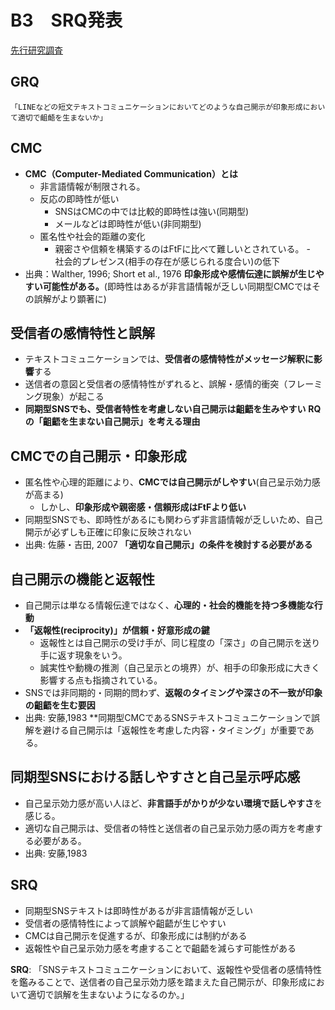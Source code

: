 # B3　SRQ発表 
[先行研究調査](https://github.com/YutaroShinomiya/Yutaro-Shinomiya/blob/229e24561562cac11decf7d6f01c40a5d553a25a/GM%E8%AD%B0%E4%BA%8B%E9%8C%B2/%E5%85%88%E8%A1%8C%E7%A0%94%E7%A9%B6%E8%AA%BF%E6%9F%BB.md)
## GRQ
```
「LINEなどの短文テキストコミュニケーションにおいてどのような自己開示が印象形成において適切で齟齬を生まないか」
```

## CMC
- **CMC（Computer-Mediated Communication）とは**
  - 非言語情報が制限される。
  - 反応の即時性が低い
    - SNSはCMCの中では比較的即時性は強い(同期型)
    - メールなどは即時性が低い(非同期型)
  - 匿名性や社会的距離の変化
    - 親密さや信頼を構築するのはFtFに比べて難しいとされている。
  -　社会的プレゼンス(相手の存在が感じられる度合い)の低下
- 出典：Walther, 1996; Short et al., 1976
**印象形成や感情伝達に誤解が生じやすい可能性がある。**(即時性はあるが非言語情報が乏しい同期型CMCではその誤解がより顕著に)

## 受信者の感情特性と誤解
- テキストコミュニケーションでは、**受信者の感情特性がメッセージ解釈に影響**する
- 送信者の意図と受信者の感情特性がずれると、誤解・感情的衝突（フレーミング現象）が起こる
- **同期型SNSでも、受信者特性を考慮しない自己開示は齟齬を生みやすい**
**RQの「齟齬を生まない自己開示」を考える理由**

## CMCでの自己開示・印象形成
- 匿名性や心理的距離により、**CMCでは自己開示がしやすい**(自己呈示効力感が高まる)
  - しかし、**印象形成や親密感・信頼形成はFtFより低い**
- 同期型SNSでも、即時性があるにも関わらず非言語情報が乏しいため、自己開示が必ずしも正確に印象に反映されない
- 出典: 佐藤・吉田, 2007
**「適切な自己開示」の条件を検討する必要がある**

## 自己開示の機能と返報性
- 自己開示は単なる情報伝達ではなく、**心理的・社会的機能を持つ多機能な行動**
- **「返報性(reciprocity)」が信頼・好意形成の鍵**
  - 返報性とは自己開示の受け手が、同じ程度の「深さ」の自己開示を送り手に返す現象をいう。
  - 誠実性や動機の推測（自己呈示との境界）が、相手の印象形成に大きく影響する点も指摘されている。
- SNSでは非同期的・同期的問わず、**返報のタイミングや深さの不一致が印象の齟齬を生む要因**
- 出典: 安藤,1983
**同期型CMCであるSNSテキストコミュニケーションで誤解を避ける自己開示は「返報性を考慮した内容・タイミング」が重要である。

## 同期型SNSにおける話しやすさと自己呈示呼応感
- 自己呈示効力感が高い人ほど、**非言語手がかりが少ない環境で話しやすさ**を感じる。
- 適切な自己開示は、受信者の特性と送信者の自己呈示効力感の両方を考慮する必要がある。
- 出典: 安藤,1983

## SRQ
- 同期型SNSテキストは即時性があるが非言語情報が乏しい
- 受信者の感情特性によって誤解や齟齬が生じやすい
- CMCは自己開示を促進するが、印象形成には制約がある
- 返報性や自己呈示効力感を考慮することで齟齬を減らす可能性がある

**SRQ**: 「SNSテキストコミュニケーションにおいて、返報性や受信者の感情特性を鑑みることで、送信者の自己呈示効力感を踏まえた自己開示が、印象形成において適切で誤解を生まないようになるのか。」
